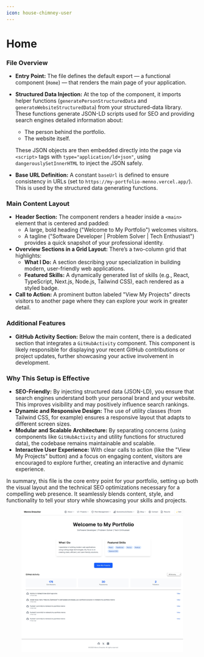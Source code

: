```yaml
---
icon: house-chimney-user
---
```


# Home

### **File Overview**

* **Entry Point:** The file defines the default export — a functional component (`Home`) — that renders the main page of your application.
*   **Structured Data Injection:** At the top of the component, it imports helper functions (`generatePersonStructuredData` and `generateWebsiteStructuredData`) from your structured-data library. These functions generate JSON-LD scripts used for SEO and providing search engines detailed information about:

    * The person behind the portfolio.
    * The website itself.

    These JSON objects are then embedded directly into the page via `<script>` tags with `type="application/ld+json"`, using `dangerouslySetInnerHTML` to inject the JSON safely.
* **Base URL Definition:** A constant `baseUrl` is defined to ensure consistency in URLs (set to `https://my-portfolio-menno.vercel.app/`). This is used by the structured data generating functions.

### **Main Content Layout**

* **Header Section:** The component renders a header inside a `<main>` element that is centered and padded:
  * A large, bold heading ("Welcome to My Portfolio") welcomes visitors.
  * A tagline ("Software Developer | Problem Solver | Tech Enthusiast") provides a quick snapshot of your professional identity.
* **Overview Sections in a Grid Layout:** There’s a two-column grid that highlights:
  * **What I Do:** A section describing your specialization in building modern, user-friendly web applications.
  * **Featured Skills:** A dynamically generated list of skills (e.g., React, TypeScript, Next.js, Node.js, Tailwind CSS), each rendered as a styled badge.
* **Call to Action:** A prominent button labeled "View My Projects" directs visitors to another page where they can explore your work in greater detail.

### **Additional Features**

* **GitHub Activity Section:** Below the main content, there is a dedicated section that integrates a `GitHubActivity` component. This component is likely responsible for displaying your recent GitHub contributions or project updates, further showcasing your active involvement in development.

### **Why This Setup is Effective**

* **SEO-Friendly:** By injecting structured data (JSON-LD), you ensure that search engines understand both your personal brand and your website. This improves visibility and may positively influence search rankings.
* **Dynamic and Responsive Design:** The use of utility classes (from Tailwind CSS, for example) ensures a responsive layout that adapts to different screen sizes.
* **Modular and Scalable Architecture:** By separating concerns (using components like `GitHubActivity` and utility functions for structured data), the codebase remains maintainable and scalable.
* **Interactive User Experience:** With clear calls to action (like the "View My Projects" button) and a focus on engaging content, visitors are encouraged to explore further, creating an interactive and dynamic experience.

In summary, this file is the core entry point for your portfolio, setting up both the visual layout and the technical SEO optimizations necessary for a compelling web presence. It seamlessly blends content, style, and functionality to tell your story while showcasing your skills and projects.

<figure><img src="../.gitbook/assets/Screenshot_29-4-2025_111254_localhost.jpeg" alt=""><figcaption></figcaption></figure>
